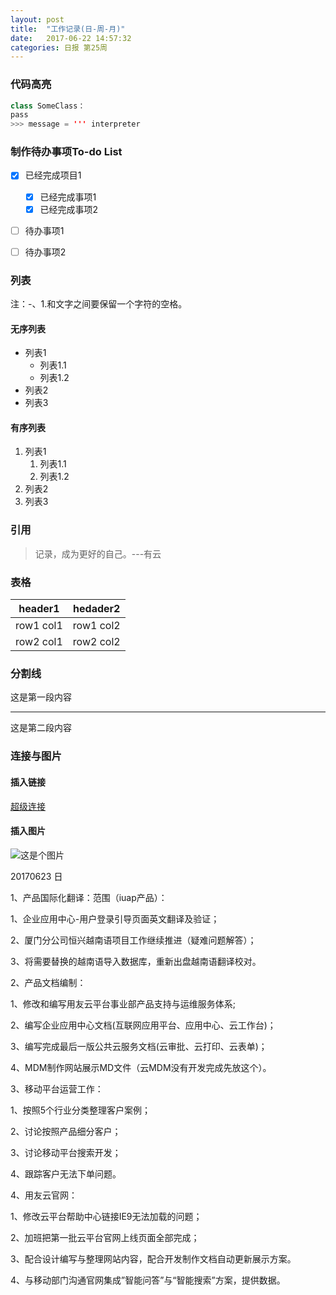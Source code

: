 ```yaml
---
layout: post
title:  "工作记录(日-周-月)"
date:   2017-06-22 14:57:32
categories: 日报 第25周
---
```


### 代码高亮

``` java
class SomeClass：
pass
>>> message = ''' interpreter

```

### 制作待办事项To-do List

- [x] 已经完成项目1
    - [x] 已经完成事项1
    - [x] 已经完成事项2
- [ ] 待办事项1
- [ ] 待办事项2


### 列表
注：-、1.和文字之间要保留一个字符的空格。

#### 无序列表

- 列表1
    - 列表1.1
    - 列表1.2
- 列表2
- 列表3

#### 有序列表

1. 列表1
    1. 列表1.1
    2. 列表1.2
2. 列表2
3. 列表3


### 引用

> 记录，成为更好的自己。---有云

### 表格

|header1 | hedader2|
|---|---|
|row1 col1 | row1 col2|
|row2 col1 | row2 col2|

### 分割线

这是第一段内容
***
这是第二段内容

### 连接与图片

#### 插入链接

[超级连接](http://github.com/iuap3)

#### 插入图片
![这是个图片](http://)

20170623 日
 
1、产品国际化翻译：范围（iuap产品）：

  1、企业应用中心-用户登录引导页面英文翻译及验证；
  
  2、厦门分公司恒兴越南语项目工作继续推进（疑难问题解答）；
  
  3、将需要替换的越南语导入数据库，重新出盘越南语翻译校对。
  
2、产品文档编制：

  1、修改和编写用友云平台事业部产品支持与运维服务体系;
  
  2、编写企业应用中心文档(互联网应用平台、应用中心、云工作台)；
  
  3、编写完成最后一版公共云服务文档(云审批、云打印、云表单)；
  
  4、MDM制作网站展示MD文件（云MDM没有开发完成先放这个）。
  
3、移动平台运营工作：

  1、按照5个行业分类整理客户案例；
  
  2、讨论按照产品细分客户；
  
  3、讨论移动平台搜索开发；
  
  4、跟踪客户无法下单问题。
  
4、用友云官网：

  1、修改云平台帮助中心链接IE9无法加载的问题；
  
  2、加班把第一批云平台官网上线页面全部完成；
  
  3、配合设计编写与整理网站内容，配合开发制作文档自动更新展示方案。
  
  4、与移动部门沟通官网集成”智能问答”与“智能搜索”方案，提供数据。

